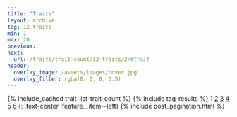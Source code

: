 ```yaml
---
title: "Traits"
layout: archive
tag: 12 traits
min: 1
max: 20
previous:
next:
  url: /traits/trait-count/12-traits/2/#trait
header:
  overlay_image: /assets/images/cover.jpg
  overlay_filter: rgba(0, 0, 0, 0.5)
---
```

{% include_cached trait-list-trait-count %}
{% include tag-results %}
1 [2](/traits/trait-count/12-traits/2/#trait) [3](/traits/trait-count/12-traits/3/#trait) [4](/traits/trait-count/12-traits/4/#trait) [5](/traits/trait-count/12-traits/5/#trait) [6](/traits/trait-count/12-traits/6/#trait) 
{: .text-center .feature__item--left}
{% include post_pagination.html %}
